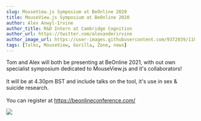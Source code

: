```yaml
---
slug: MouseView.js Symposium at BeOnline 2020
title: MouseView.js Symposium at BeOnline 2020
author: Alex Anwyl-Irvine
author_title: R&D Intern at Cambridge Cognition
author_url: https://twitter.com/alexanderirvine
author_image_url: https://user-images.githubusercontent.com/9372039/110255157-484aad00-7f8a-11eb-8a1e-c7b1fcbc3188.png
tags: [Talks, MouseView, Gorilla, Zone, news]
---
```


Tom and Alex will both be presenting at BeOnline 2021, with out own specialist symposium dedicated to MouseView.js and it's collaborators! \
\
It will be at  4.30pm BST and include talks on the tool, it's use in sex & suicide research. \
\
You can register at <https://beonlineconference.com/>

![](/images/uploads/image.png)
